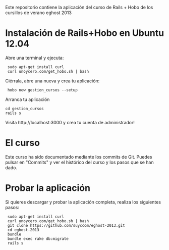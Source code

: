 Este repositorio contiene la aplicación del curso de Rails + Hobo de los cursillos de verano eghost 2013



Instalación de Rails+Hobo en Ubuntu 12.04
=========================================

Abre una terminal y ejecuta:

     sudo apt-get install curl
     curl unoycero.com/get_hobo.sh | bash


Ciérrala, abre una nueva y crea tu aplicación:

     hobo new gestion_cursos --setup


Arranca tu aplicación

    cd gestion_cursos
    rails s

Visita http://localhost:3000 y crea tu cuenta de administrador!



El curso
========

Este curso ha sido documentado mediante los commits de Git. Puedes pulsar en "Commits" y ver el histórico del curso y los pasos que se han dado.



Probar la aplicación
====================

Si quieres descargar y probar la aplicación completa, realiza los siguientes pasos:

     sudo apt-get install curl
     curl unoycero.com/get_hobo.sh | bash
     git clone https://github.com/suyccom/eghost-2013.git
     cd eghost-2013
     bundle
     bundle exec rake db:migrate
     rails s

